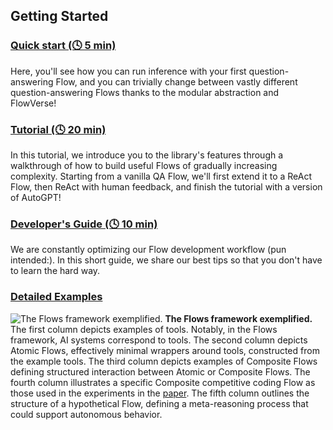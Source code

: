 ## Getting Started

### [Quick start (🕓 5 min)](./Quick_Start/quick_start.md)

Here, you'll see how you can run inference with your first question-answering Flow, and you can trivially change between vastly different question-answering Flows thanks to the modular abstraction and FlowVerse!

### [Tutorial (🕓 20 min)](./Tutorial/tutorial_landing_page.md)

In this tutorial, we introduce you to the library's features through a walkthrough of how to build useful Flows of gradually increasing complexity. Starting from a vanilla QA Flow, we'll first extend it to a ReAct Flow, then ReAct with human feedback, and finish the tutorial with a version of AutoGPT!

### <a href="ToDoAddLink">Developer's Guide (🕓 10 min)</a>

We are constantly optimizing our Flow development workflow (pun intended:). In this short guide, we share our best tips so that you don't have to learn the hard way.

### <a href="ToDoAddLink">Detailed Examples</a>


![The Flows framework exemplified.](/media/previous_flows_rounded.png)
**The Flows framework exemplified.** The first column depicts examples of tools. Notably, in the Flows framework, AI systems correspond to tools. The second column depicts Atomic Flows, effectively minimal wrappers around tools, constructed from the example tools. The third column depicts examples of Composite Flows defining structured interaction between Atomic or Composite Flows. The fourth column illustrates a specific Composite competitive coding Flow as those used in the experiments in the [paper](https://arxiv.org/abs/2308.01285). The fifth column outlines the structure of a hypothetical Flow, defining a meta-reasoning process that could support autonomous behavior.


<!-- Many of the recently proposed prompting and collaboration strategies involving tools, humans, and AI models are, in essence, specific Flows (see the figure below). In the link above, you'll find a detailed walkthrough of how to build some representative workflows.

.. figure:: ./media/previous_flows_rounded.png
   :align: center
   :alt: image
   :width: 1000px

   **The Flows framework exemplified.** The first column depicts examples of tools. Notably, 
   in the Flows framework, AI systems correspond to tools. The second column depicts Atomic Flows, effectively minimal wrappers around tools, 
   constructed from the example tools. The third column depicts examples of Composite Flows defining structured interaction between Atomic or Composite Flows. 
   The fourth column illustrates a specific Composite competitive coding Flow as those used in the experiments in the `paper`_ . 
   The fifth column outlines the structure of a hypothetical Flow, defining a meta-reasoning process that could support autonomous behavior.

.. _paper: https://arxiv.org/abs/2308.01285 -->
